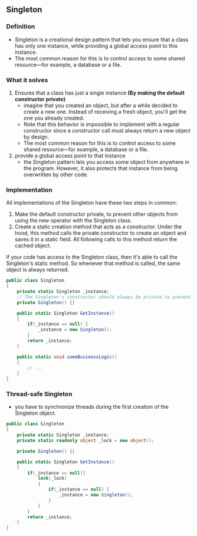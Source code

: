 ## Singleton
### Definition
- Singleton is a creational design pattern that lets you ensure that a class has only one instance, while providing a global access point to this instance.
- The most common reason for this is to control access to some shared resource—for example, a database or a file.

### What it solves
1. Ensures that a class has just a single instance **(By making the default constructor private)**
    - imagine that you created an object, but after a while decided to create a new one. Instead of receiving a fresh object, you'll get the one you already created.
    - Note that this behavior is impossible to implement with a regular constructor since a constructor call must always return a new object by design.
    - The most common reason for this is to control access to some shared resource—for example, a database or a file.
2. provide a global access point to that instance
    - the Singleton pattern lets you access some object from anywhere in the program. However, it also protects that instance from being overwritten by other code.

### Implementation
All implementations of the Singleton have these two steps in common:

1. Make the default constructor private, to prevent other objects from using the new operator with the Singleton class.
2. Create a static creation method that acts as a constructor. Under the hood, this method calls the private constructor to create an object and saves it in a static field. All following calls to this method return the cached object.

If your code has access to the Singleton class, then it's able to call the Singleton's static method. So whenever that method is called, the same object is always returned.

```csharp
public class Singleton 
{
    private static Singleton _instance;
    // The Singleton's constructor should always be private to prevent direct construction calls with the `new` operator.
    private Singleton() {}

    public static Singleton GetInstance()
    {
        if(_instance == null) {
            _instance = new Singleton();
        }
        return _instance;
    }

    public static void someBusinessLogic()
    {
        // ...
    }
}
```

### Thread-safe Singleton
- you have to synchronize threads during the first creation of the Singleton object.
```csharp
public class Singleton
{
    private static Singleton _instance;
    private static readonly object _lock = new object();

    private Singleton() {}

    public static Singleton GetInstance()
    {
        if(_instance == null){
            lock(_lock)
            {
                if(_instance == null) {
                    _instance = new Singleton();
                }
            }
        }
        return _instance;
    }
}
```